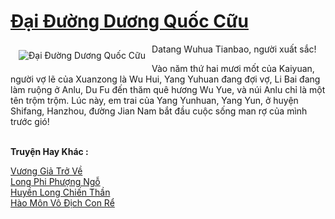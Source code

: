 <a href="https://truyentiki.com/dai-duong-duong-quoc-cuu.33779/" title="Đại Đường Dương Quốc Cữu"><h1>Đại Đường Dương Quốc Cữu</h1></a><div style="display:table"><img align="right" style="float: left; padding: 10px;" src="https://truyentiki.com/a/img/str/src/33779.jpg" alt="Đại Đường Dương Quốc Cữu">Datang Wuhua Tianbao, người xuất sắc! <p></p> Vào năm thứ hai mươi mốt của Kaiyuan, người vợ lẽ của Xuanzong là Wu Hui, Yang Yuhuan đang đợi vợ, Li Bai đang làm ruộng ở Anlu, Du Fu đến thăm quê hương Wu Yue, và núi Anlu chỉ là một tên trộm trộm. Lúc này, em trai của Yang Yunhuan, Yang Yun, ở huyện Shifang, Hanzhou, đường Jian Nam bắt đầu cuộc sống man rợ của mình trước gió!</div><p><br><b>Truyện Hay Khác :</b></p><a href="https://truyentiki.com/vuong-gia-tro-ve.33778/" alt="Vương Giả Trở Về">Vương Giả Trở Về</a><br/><a href="https://github.com/nownovels/top500/tree/master/truyenhay/33901/" alt="Long Phi Phượng Ngỗ">Long Phi Phượng Ngỗ</a><br/><a href="https://github.com/nownovels/top500/tree/master/truyenhay/33463/" alt="Huyền Long Chiến Thần">Huyền Long Chiến Thần</a><br/><a href="https://github.com/nownovels/top500/tree/master/truyenhay/33934/" alt="Hào Môn Vô Địch Con Rể">Hào Môn Vô Địch Con Rể</a><br/>